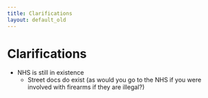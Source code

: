 ```yaml
---
title: Clarifications
layout: default_old
---
```


# Clarifications

- NHS is still in existence
	- Street docs do exist (as would you go to the NHS if you were involved with firearms if they are illegal?)
